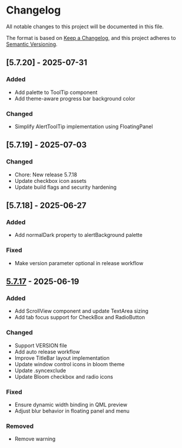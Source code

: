 # Changelog

All notable changes to this project will be documented in this file.

The format is based on [Keep a Changelog](https://keepachangelog.com/en/1.0.0/),
and this project adheres to [Semantic Versioning](https://semver.org/spec/v2.0.0.html).

## [5.7.20] - 2025-07-31

### Added

- Add palette to ToolTip component
- Add theme-aware progress bar background color

### Changed

- Simplify AlertToolTip implementation using FloatingPanel

## [5.7.19] - 2025-07-03

### Changed

- Chore: New release 5.7.18
- Update checkbox icon assets
- Update build flags and security hardening

## [5.7.18] - 2025-06-27

### Added

- Add normalDark property to alertBackground palette

### Fixed

- Make version parameter optional in release workflow

## [5.7.17] - 2025-06-19

### Added

- Add ScrollView component and update TextArea sizing
- Add tab focus support for CheckBox and RadioButton

### Changed

- Support VERSION file
- Add auto release workflow
- Improve TitleBar layout implementation
- Update window control icons in bloom theme
- Update .syncexclude
- Update Bloom checkbox and radio icons

### Fixed

- Ensure dynamic width binding in QML preview
- Adjust blur behavior in floating panel and menu

### Removed

- Remove warning

[5.7.17]: https://github.com/linuxdeepin/dtkdeclarative/compare/5.7.16..5.7.17

<!-- generated by git-cliff -->
